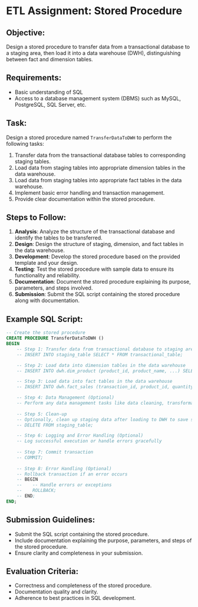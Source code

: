 # ETL Assignment: Stored Procedure

## Objective:
Design a stored procedure to transfer data from a transactional database to a staging area, then load it into a data warehouse (DWH), distinguishing between fact and dimension tables.

## Requirements:
- Basic understanding of SQL
- Access to a database management system (DBMS) such as MySQL, PostgreSQL, SQL Server, etc.

## Task:
Design a stored procedure named `TransferDataToDWH` to perform the following tasks:
1. Transfer data from the transactional database tables to corresponding staging tables.
2. Load data from staging tables into appropriate dimension tables in the data warehouse.
3. Load data from staging tables into appropriate fact tables in the data warehouse.
4. Implement basic error handling and transaction management.
5. Provide clear documentation within the stored procedure.

## Steps to Follow:
1. **Analysis**: Analyze the structure of the transactional database and identify the tables to be transferred.
2. **Design**: Design the structure of staging, dimension, and fact tables in the data warehouse.
3. **Development**: Develop the stored procedure based on the provided template and your design.
4. **Testing**: Test the stored procedure with sample data to ensure its functionality and reliability.
5. **Documentation**: Document the stored procedure explaining its purpose, parameters, and steps involved.
6. **Submission**: Submit the SQL script containing the stored procedure along with documentation.

## Example SQL Script:
```sql
-- Create the stored procedure
CREATE PROCEDURE TransferDataToDWH ()
BEGIN
    -- Step 1: Transfer data from transactional database to staging area
    -- INSERT INTO staging_table SELECT * FROM transactional_table;

    -- Step 2: Load data into dimension tables in the data warehouse
    -- INSERT INTO dwh.dim_product (product_id, product_name, ...) SELECT product_id, product_name, ... FROM staging_table;

    -- Step 3: Load data into fact tables in the data warehouse
    -- INSERT INTO dwh.fact_sales (transaction_id, product_id, quantity, amount, ...) SELECT transaction_id, product_id, quantity, amount, ... FROM staging_table;

    -- Step 4: Data Management (Optional)
    -- Perform any data management tasks like data cleaning, transformation, or aggregation
    
    -- Step 5: Clean-up
    -- Optionally, clean up staging data after loading to DWH to save space
    -- DELETE FROM staging_table;

    -- Step 6: Logging and Error Handling (Optional)
    -- Log successful execution or handle errors gracefully
    
    -- Step 7: Commit transaction
    -- COMMIT;
    
    -- Step 8: Error Handling (Optional)
    -- Rollback transaction if an error occurs
    -- BEGIN
    --    -- Handle errors or exceptions
    --    ROLLBACK;
    -- END;
END;
```

## Submission Guidelines:
- Submit the SQL script containing the stored procedure.
- Include documentation explaining the purpose, parameters, and steps of the stored procedure.
- Ensure clarity and completeness in your submission.

## Evaluation Criteria:
- Correctness and completeness of the stored procedure.
- Documentation quality and clarity.
- Adherence to best practices in SQL development.
